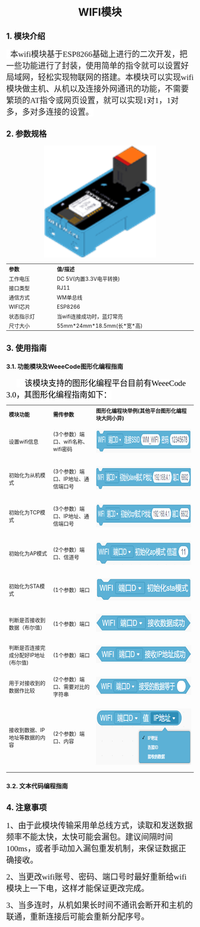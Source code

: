 <div align=center>
<h1 class="text-center">WIFI模块</h1>
</div>

##  1. 模块介绍 

<html><body>

<p class=MsoTitle align=left style='text-align:left'><span style='font-size:
16.0pt;font-family:宋体;color:#222222;background:white'>&nbsp; <span lang=ZH-CN>本</span><span
class=SpellE>wifi</span><span lang=ZH-CN>模块基于</span>ESP8266<span lang=ZH-CN>基础上进行的二次开发，把一些功能进行了封装，使用简单的指令就可以设置好局域网，轻松实现物联网的搭建。本模块可以实现</span><span
class=SpellE>wifi</span><span lang=ZH-CN>模块做主机、从机以及连接外网通讯的功能，不需要繁琐的</span>AT<span
lang=ZH-CN>指令或网页设置，就可以实现</span>1<span lang=ZH-CN>对</span>1<span lang=ZH-CN>，</span>1<span
lang=ZH-CN>对多，多对多连接的设置。</span><o:p></o:p></span></p>
</body></html>

##  2. 参数规格 

  <p class=MsoNormal align=center style='text-align:center'><img width=300
  height=300 id="图片 15" src="docs\electronic_modules\rj11\wifi_module\20190828-160219.png"></p>

<html><body>

<table class="imagetable" style="display: table; text-align: left;">
<tr>
    <th>参数</th><th>值/描述</th>
</tr>
<tr>
    <td>工作电压</td><td>DC 5V(内置3.3V电平转换)</td>
</tr>
    <tr>
    <td>接口类型</td><td>RJ11</td>
</tr>
    <tr>
    <td>通信方式</td><td>WM单总线</td>
</tr>
    <tr>
    <td>WIFI芯片</td><td>ESP8266</td>
</tr>
    <tr>
    <td>状态指示灯</td><td>当wifi连接成功时，蓝灯常亮</td>
</tr>
    <tr>
    <td>尺寸大小</td><td>55mm*24mm*18.5mm(长*宽*高)</td>
</tr>
</table>


</div>
</body></html>

## 3. 使用指南

### 3.1. 功能模块及WeeeCode图形化编程指南

<html><body>
<p class=MsoNormal style='text-indent:21.0pt'><span style='font-size:16.0pt;
font-family:华文楷体;color:#222222;background:white'>&nbsp;&nbsp;&nbsp; </span><span
lang=ZH-CN style='font-size:16.0pt;font-family:宋体;color:black;background:white'>该模块支持的图形化编程平台目前有</span><span
style='font-size:16.0pt;font-family:宋体;color:black;background:white'>WeeeCode
3.0<span lang=ZH-CN>，其图形化编程指南如下：</span></span></p>
<table class="imagetable" style="display: table; text-align: left;">
<tr>
    <th>模块功能</th><th>需传参数</th><th>图形化编程块举例(其他平台图形化编程块大同小异)</th>
</tr>
<tr>
    <td>设置wifi信息</td><td>(3个参数）端口、wifi名称、wifi密码</td><td><p class=MsoNormal align=center style='text-align:center'><img width=590
  height=65 id="图片 8" src="docs\electronic_modules\rj11\wifi_module\20190828-171102.png"></p></td>
</tr>
    <tr>
    <td>初始化为从机模式</td><td>(3个参数）端口、IP地址、通信端口号</td><td>  <p class=MsoNormal align=center style='text-align:center'><img width=693
  height=63 id="图片 9" src="docs\electronic_modules\rj11\wifi_module\20190828-171108.png"></p></td>
</tr>
    <tr>
    <td>初始化为TCP模式</td><td>(3个参数）端口、IP地址、通信端口号</td><td>  <p class=MsoNormal><img width=675 height=64 id="图片 10"
  src="docs\electronic_modules\rj11\wifi_module\20190828-171115.png"></p></td>
</tr>
    <tr>
    <td>初始化为AP模式</td><td>(2个参数）端口、信道号</td><td>  <p class=MsoNormal align=center style='text-align:center'><img width=424
  height=64 id="图片 1" src="docs\electronic_modules\rj11\wifi_module\20190828-171121.png"></p></td>
</tr>
    <tr>
    <td>初始化为STA模式</td><td>(1个参数）端口</td><td>  <p class=MsoNormal align=center style='text-align:center'><img width=326
  height=60 id="图片 11" src="docs\electronic_modules\rj11\wifi_module\20190828-171126.png"></p></td>
</tr>
    <tr>
    <td>判断是否接收到数据（布尔值）</td><td>(1个参数）端口</td><td>  <p class=MsoNormal align=center style='text-align:center'><img width=340
  height=48 id="图片 13" src="docs\electronic_modules\rj11\wifi_module\20190828-171132.png"></p></td>
</tr>
    <tr>
    <td>判断是否连接完成分配好IP地址(布尔值)</td><td>(1个参数）端口</td><td>  <p class=MsoNormal align=center style='text-align:center'><img width=359
  height=48 id="图片 12" src="docs\electronic_modules\rj11\wifi_module\20190828-171139.png"></p></td>
</tr>
    <tr>
    <td>用于对接收到的数据作比较</td><td>	
(2个参数）端口、需要对比的字符串</td><td>  <p class=MsoNormal align=center style='text-align:center'><img width=408
  height=49 id="图片 14" src="docs\electronic_modules\rj11\wifi_module\20190828-171145.png"></p></td>
</tr>
    <tr>
    <td>接收到数据、IP地址等数据的内容</td><td>(2个参数）端口、内容</td><td>  <p class=MsoNormal align=center style='text-align:center'><img width=363
  height=151 id="图片 15" src="docs\electronic_modules\rj11\wifi_module\20190828-171151.png"></p></td>
</tr>
</table>
</body></html>

### 3.2. 文本代码编程指南

## 4. 注意事项

<html><body>
<p class=MsoTitle><span style='font-size:16.0pt;font-family:宋体'>1<span
lang=ZH-CN>、由于此模块传输采用单总线方式，读取和发送数据频率不能太快，太快可能会漏包。建议间隔时间</span>100ms<span
lang=ZH-CN>，或者手动加入漏包重发机制，来保证数据正确接收。</span></span></p>

<p class=MsoTitle><span style='font-size:16.0pt;font-family:宋体'>2<span
lang=ZH-CN>、当更改</span>wifi<span lang=ZH-CN>账号、密码、端口号时最好重新给</span>wifi<span
lang=ZH-CN>模块上一下电，这样才能保证更改完成。</span></span></p>

<p class=MsoTitle><span style='font-size:16.0pt;font-family:宋体'>3<span
lang=ZH-CN>、当多连时，从机如果长时间不通讯会断开和主机的联通，重新连接后可能会重新分配序号。</span></span></p>
</body></html>